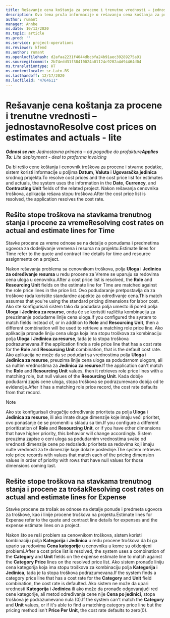 ```yaml
---
title: Rešavanje cena koštanja za procene i trenutne vrednosti – jednostavno
description: Ova tema pruža informacije o rešavanju cena koštanja za procene i trenutno stanje.
author: rumant
manager: Annbe
ms.date: 10/13/2020
ms.topic: article
ms.prod: ''
ms.service: project-operations
ms.reviewer: kfend
ms.author: rumant
ms.openlocfilehash: d2afaa2231f4044dbcbfa24b91aec39289275a91
ms.sourcegitcommit: 2b74edd31f38410024a01124c9202a4d94464d04
ms.translationtype: HT
ms.contentlocale: sr-Latn-RS
ms.lasthandoff: 12/17/2020
ms.locfileid: "4764611"
---
```

# <a name="resolve-cost-prices-on-estimates-and-actuals---lite"></a><span data-ttu-id="c5e5f-103">Rešavanje cena koštanja za procene i trenutne vrednosti – jednostavno</span><span class="sxs-lookup"><span data-stu-id="c5e5f-103">Resolve cost prices on estimates and actuals - lite</span></span>

<span data-ttu-id="c5e5f-104">_**Odnosi se na:** Jednostavna primena – od pogodbe do profakture_</span><span class="sxs-lookup"><span data-stu-id="c5e5f-104">_**Applies To:** Lite deployment - deal to proforma invoicing_</span></span>

<span data-ttu-id="c5e5f-105">Da bi rešio cene koštanja i cenovnik troškova za procene i stvarne podatke, sistem koristi informacije u poljima **Datum**, **Valuta** i **Ugovaračka jedinica** srodnog projekta.</span><span class="sxs-lookup"><span data-stu-id="c5e5f-105">To resolve cost prices and the cost price list for estimates and actuals, the system uses the information in the **Date**, **Currency**, and **Contracting Unit** fields of the related project.</span></span> <span data-ttu-id="c5e5f-106">Nakon rešavanja cenovnika troškova, aplikacija rešava stopu troškova.</span><span class="sxs-lookup"><span data-stu-id="c5e5f-106">After the cost price list is resolved, the application resolves the cost rate.</span></span>

## <a name="resolving-cost-rates-on-actual-and-estimate-lines-for-time"></a><span data-ttu-id="c5e5f-107">Rešite stope troškova na stavkama trenutnog stanja i procene za vreme</span><span class="sxs-lookup"><span data-stu-id="c5e5f-107">Resolving cost rates on actual and estimate lines for Time</span></span>

<span data-ttu-id="c5e5f-108">Stavke procene za vreme odnose se na detalje o ponudama i predmetima ugovora za dodeljivanje vremena i resursa na projektu.</span><span class="sxs-lookup"><span data-stu-id="c5e5f-108">Estimate lines for Time refer to the quote and contract line details for time and resource assignments on a project.</span></span>

<span data-ttu-id="c5e5f-109">Nakon rešavanja problema sa cenovnikom troškova, polja **Uloga** i **Jedinica za određivanje resursa** u redu procene za Vreme se uparuju sa redovima cena uloga u cenovniku.</span><span class="sxs-lookup"><span data-stu-id="c5e5f-109">After a cost price list is resolved, the **Role** and **Resourcing Unit** fields on the estimate line for Time are matched against the role price lines in the price list.</span></span> <span data-ttu-id="c5e5f-110">Ovo podudaranje pretpostavlja da za troškove rada koristite standardne aspekte za određivanje cena.</span><span class="sxs-lookup"><span data-stu-id="c5e5f-110">This match assumes that you're using the standard pricing dimensions for labor cost.</span></span> <span data-ttu-id="c5e5f-111">Ako ste konfigurisali sistem tako da podudara polja umesto ili pored polja **Uloga** i **Jedinica za resurse**, onda će se koristiti različita kombinacija za preuzimanje podudarne linije cena uloga.</span><span class="sxs-lookup"><span data-stu-id="c5e5f-111">If you configured the system to match fields instead of, or in addition to **Role** and **Resourcing Unit**, then a different combination will be used to retrieve a matching role price line.</span></span> <span data-ttu-id="c5e5f-112">Ako aplikacija pronađe liniju cena uloga koja ima stopu troškova za kombinaciju polja **Uloga** i **Jedinica za resurse**, tada je ta stopa troškova podrazumevana.</span><span class="sxs-lookup"><span data-stu-id="c5e5f-112">If the application finds a role price line that has a cost rate for the **Role** and **Resourcing Unit** combination, that is the default cost rate.</span></span> <span data-ttu-id="c5e5f-113">Ako aplikacija ne može da se podudari sa vrednostima polja **Uloga** i **Jedinica za resurse**, preuzima linije cena uloga sa podudarnom ulogom, ali sa nultim vrednostima za **Jedinica za resurse**.</span><span class="sxs-lookup"><span data-stu-id="c5e5f-113">If the application can't match the **Role** and **Resourcing Unit** values, then it retrieves role price lines with a matching role, but null values of the **Resourcing Unit**.</span></span> <span data-ttu-id="c5e5f-114">Kada dobije podudarni zapis cene uloga, stopa troškova se podrazumevano dobija od te evidencije.</span><span class="sxs-lookup"><span data-stu-id="c5e5f-114">After it has a matching role price record, the cost rate defaults from that record.</span></span> 

> [!NOTE]
> <span data-ttu-id="c5e5f-115">Ako ste konfigurisali drugačije određivanje prioriteta za polja **Uloga** i **Jedinica za resurse**, ili ako imate druge dimenzije koje imaju veći prioritet, ovo ponašanje će se promeniti u skladu sa tim.</span><span class="sxs-lookup"><span data-stu-id="c5e5f-115">If you configure a different prioritization of **Role** and **Resourcing Unit**, or if you have other dimensions that have higher priority, this behavior will change accordingly.</span></span> <span data-ttu-id="c5e5f-116">Sistem preuzima zapise o ceni uloga sa podudarnim vrednostima svake od vrednosti dimenzije cene po redosledu prioriteta sa redovima koji imaju nulte vrednosti za te dimenzije koje dolaze poslednje.</span><span class="sxs-lookup"><span data-stu-id="c5e5f-116">The system retrieves role price records with values that match each of the pricing dimension values in order of priority with rows that have null values for those dimensions coming last.</span></span>

## <a name="resolving-cost-rates-on-actual-and-estimate-lines-for-expense"></a><span data-ttu-id="c5e5f-117">Rešite stope troškova na stavkama trenutnog stanja i procene za trošak</span><span class="sxs-lookup"><span data-stu-id="c5e5f-117">Resolving cost rates on actual and estimate lines for Expense</span></span>

<span data-ttu-id="c5e5f-118">Stavke procene za trošak se odnose na detalje ponude i predmeta ugovora za troškove, kao i linije procene troškova na projektu.</span><span class="sxs-lookup"><span data-stu-id="c5e5f-118">Estimate lines for Expense refer to the quote and contract line details for expenses and the expense estimate lines on a project.</span></span>

<span data-ttu-id="c5e5f-119">Nakon što se reši problem sa cenovnikom troškova, sistem koristi kombinaciju polja **Kategorija** i **Jedinica** u redu procene troškova da bi ga upario sa redovima **Cena kategorije** u cenovniku u kome su otklonjeni problemi.</span><span class="sxs-lookup"><span data-stu-id="c5e5f-119">After a cost price list is resolved, the system uses a combination of the **Category** and **Unit** fields on the expense estimate line to match against the **Category Price** lines on the resolved price list.</span></span> <span data-ttu-id="c5e5f-120">Ako sistem pronađe liniju cena kategorija koja ima stopu troškova za kombinaciju polja **Kategorija** i **Jedinica**, tada je ta stopa troškova podrazumevana.</span><span class="sxs-lookup"><span data-stu-id="c5e5f-120">If the system finds a category price line that has a cost rate for the **Category** and **Unit** field combination, the cost rate is defaulted.</span></span> <span data-ttu-id="c5e5f-121">Ako sistem ne može da upari vrednosti **Kategorija** i **Jedinica** ili ako može da pronađe odgovarajući red cene kategorije, ali metod određivanja cene nije **Cena po jedinici**, stopa troškova je podrazumevano nula (0).</span><span class="sxs-lookup"><span data-stu-id="c5e5f-121">If the system can't match the **Category** and **Unit** values, or if it's able to find a matching category price line but the pricing method isn't **Price Per Unit**, the cost rate defaults to zero(0).</span></span>
